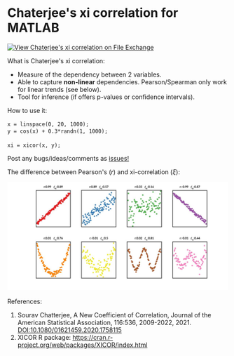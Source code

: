 # Chaterjee's xi correlation for MATLAB
[![View Chaterjee's xi correlation on File Exchange](https://www.mathworks.com/matlabcentral/images/matlab-file-exchange.svg)](https://www.mathworks.com/matlabcentral/fileexchange/112530-chaterjee-s-xi-correlation)

What is Chaterjee's xi correlation:
- Measure of the dependency between 2 variables.
- Able to capture **non-linear** dependencies. Pearson/Spearman only work for linear trends (see below).
- Tool for inference (if offers p-values or confidence intervals).

How to use it:
````
x = linspace(0, 20, 1000);
y = cos(x) + 0.3*randn(1, 1000);

xi = xicor(x, y);
````

Post any bugs/ideas/comments as [issues!](https://github.com/drombas/xicor-mat/issues)

The difference between Pearson's ($r$) and xi-correlation ($\xi$): 

![Image description](fig_example.jpg)

References:
1. Sourav Chatterjee, A New Coefficient of Correlation, Journal of the American Statistical Association, 116:536, 2009-2022, 2021. [DOI:10.1080/01621459.2020.1758115](https://doi.org/10.1080/01621459.2020.1758115)
2. XICOR R package: https://cran.r-project.org/web/packages/XICOR/index.html
